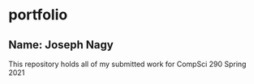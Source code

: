 # portfolio
## Name: Joseph Nagy

This repository holds all of my submitted work for CompSci 290 Spring 2021



